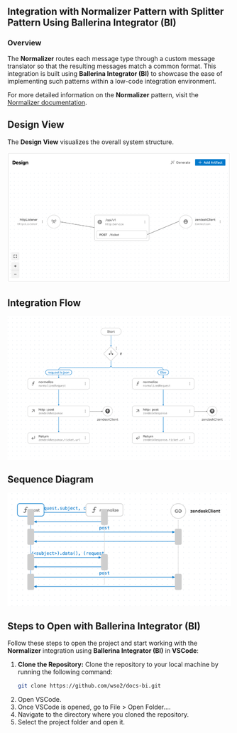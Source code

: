 ## Integration with Normalizer Pattern with Splitter Pattern Using Ballerina Integrator (BI)

### Overview

The **Normalizer** routes each message type through a custom message translator so that the resulting messages match a common format.
This integration is built using **Ballerina Integrator (BI)** to showcase the ease of implementing such patterns within a low-code integration environment.

For more detailed information on the **Normalizer** pattern, visit the [Normalizer documentation](https://www.enterpriseintegrationpatterns.com/patterns/messaging/Normalizer.html).

## Design View

The **Design View** visualizes the overall system structure.

![Design View](design.png)

## Integration Flow

![Flow Diagram](flow.png)

## Sequence Diagram

![Flow Diagram](sequence.png)

## Steps to Open with Ballerina Integrator (BI)

Follow these steps to open the project and start working with the **Normalizer** integration using **Ballerina Integrator (BI)** in **VSCode**:

1. **Clone the Repository:**
   Clone the repository to your local machine by running the following command:
   ```bash
   git clone https://github.com/wso2/docs-bi.git

2. Open VSCode.
3. Once VSCode is opened, go to File > Open Folder....
4. Navigate to the directory where you cloned the repository.
5. Select the project folder and open it.
